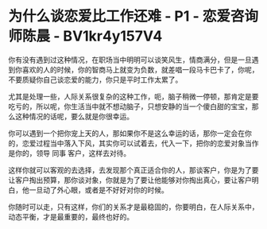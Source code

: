 # 为什么谈恋爱比工作还难 - P1 - 恋爱咨询师陈晨 - BV1kr4y157V4

你有没有遇到过这种情况，在职场当中明明可以谈笑风生，情商满分，但是一旦遇到你喜欢的人的时候，你的智商马上就变为负数，就差唱一段马卡巴卡了，你呢，不要质疑你自己谈恋爱的能力，你只是平时工作太累了。

尤其是处理一些，人际关系很复杂的这种工作，呃，脑子稍微一停顿，那肯定是要吃亏的，所以呢，你生活当中就不想动脑子，只想安静的当一个傻白甜的宝宝，那么这种情况的话呢，要么就是你很幸运。

你可以遇到一个把你宠上天的人，那如果你不是这么幸运的话，那你一定会在你的，恋爱过程当中落入下风，其实你可以试着去，代入一下，把你的恋爱对象当作是你的，领导 同事 客户，这样去对待。

这样你就可以客观的去选择，去发现那个真正适合你的人，那谈客户，你是为了要让客户掏出预算，那你谈对象，你就是为了要让他能够对你掏出真心，要让客户明白，他一旦动了外心眼，或者是不好好对你的时候。

你随时可以走，只有这样，你们的关系才是最稳固的，你要明白，在人际关系中，动态平衡，才是最重要的，最终也好的。


